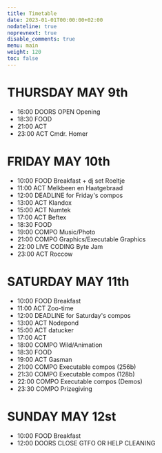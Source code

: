 ```yaml
---
title: Timetable
date: 2023-01-01T00:00:00+02:00
nodateline: true
noprevnext: true
disable_comments: true
menu: main
weight: 120
toc: false 
---
```



# THURSDAY MAY 9th

* 16:00 DOORS OPEN Opening
* 18:30  FOOD
* 21:00  ACT
* 23:00  ACT  Cmdr. Homer

# FRIDAY MAY 10th

* 10:00 FOOD Breakfast + dj set Roeltje  
* 11:00  ACT  Melkbeen en Haatgebraad
* 12:00  DEADLINE for Friday's compos
* 13:00  ACT  Klandox
* 15:00  ACT  Numtek
* 17:00  ACT  Beftex
* 18:30  FOOD
* 19:00  COMPO  Music/Photo
* 21:00  COMPO  Graphics/Executable Graphics
* 22:00  LIVE CODING  Byte Jam
* 23:00  ACT  Roccow

# SATURDAY MAY 11th

* 10:00 FOOD Breakfast
* 11:00  ACT  Zoo-time
* 12:00  DEADLINE for Saturday's compos
* 13:00  ACT  Nodepond
* 15:00  ACT  datucker
* 17:00  ACT  
* 18:00  COMPO  Wild/Animation
* 18:30  FOOD
* 19:00  ACT  Gasman
* 21:00  COMPO  Executable compos (256b)
* 21:30  COMPO  Executable compos (128b)
* 22:00  COMPO  Executable compos (Demos)
* 23:30  COMPO  Prizegiving

# SUNDAY MAY 12st

* 10:00 FOOD Breakfast
* 12:00  DOORS CLOSE  GTFO OR HELP CLEANING 